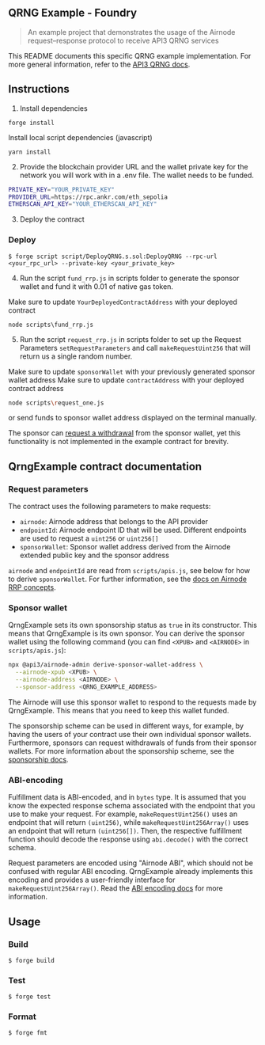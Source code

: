 ## QRNG Example - Foundry

> An example project that demonstrates the usage of the Airnode request–response protocol to receive API3 QRNG services

This README documents this specific QRNG example implementation. For more general information, refer to the
[API3 QRNG docs](https://docs.api3.org/qrng/).

## Instructions

1. Install dependencies
```shell
forge install
```

Install local script dependencies (javascript)
```shell
yarn install
```


2. Provide the blockchain provider URL and the wallet private key for the network you will work with in a .env file. The wallet needs to
   be funded.

```sh
PRIVATE_KEY="YOUR_PRIVATE_KEY"
PROVIDER_URL=https://rpc.ankr.com/eth_sepolia
ETHERSCAN_API_KEY="YOUR_ETHERSCAN_API_KEY"
```

3. Deploy the contract

### Deploy

```shell
$ forge script script/DeployQRNG.s.sol:DeployQRNG --rpc-url <your_rpc_url> --private-key <your_private_key>
```

4. Run the script `fund_rrp.js` in scripts folder to generate the sponsor wallet and fund it with 0.01 of native gas token.

Make sure to update `YourDeployedContractAddress` with your deployed contract
```shell
node scripts\fund_rrp.js
```

5. Run the script `request_rrp.js` in scripts folder to set up the Request Parameters `setRequestParameters` and call `makeRequestUint256` that will return us a single random number.

Make sure to update `sponsorWallet` with your previously generated sponsor wallet address
Make sure to update `contractAddress` with your deployed contract address

```sh
node scripts\request_one.js
```

or send funds to sponsor wallet address displayed on the terminal manually.

The sponsor can
[request a withdrawal](https://docs.api3.org/airnode/latest/reference/packages/admin-cli.html#request-withdrawal) from
the sponsor wallet, yet this functionality is not implemented in the example contract for brevity.



## QrngExample contract documentation

### Request parameters

The contract uses the following parameters to make requests:

- `airnode`: Airnode address that belongs to the API provider
- `endpointId`: Airnode endpoint ID that will be used. Different endpoints are used to request a `uint256` or
  `uint256[]`
- `sponsorWallet`: Sponsor wallet address derived from the Airnode extended public key and the sponsor address

`airnode` and `endpointId` are read from `scripts/apis.js`, see below for how to derive `sponsorWallet`. For further
information, see the [docs on Airnode RRP concepts](https://docs.api3.org/airnode/latest/concepts/).

### Sponsor wallet

QrngExample sets its own sponsorship status as `true` in its constructor. This means that QrngExample is its own
sponsor. You can derive the sponsor wallet using the following command (you can find `<XPUB>` and `<AIRNODE>` in
`scripts/apis.js`):

```sh
npx @api3/airnode-admin derive-sponsor-wallet-address \
  --airnode-xpub <XPUB> \
  --airnode-address <AIRNODE> \
  --sponsor-address <QRNG_EXAMPLE_ADDRESS>
```

The Airnode will use this sponsor wallet to respond to the requests made by QrngExample. This means that you need to
keep this wallet funded.

The sponsorship scheme can be used in different ways, for example, by having the users of your contract use their own
individual sponsor wallets. Furthermore, sponsors can request withdrawals of funds from their sponsor wallets. For more
information about the sponsorship scheme, see the
[sponsorship docs](https://docs.api3.org/airnode/latest/concepts/sponsor.html).

### ABI-encoding

Fulfillment data is ABI-encoded, and in `bytes` type. It is assumed that you know the expected response schema
associated with the endpoint that you use to make your request. For example, `makeRequestUint256()` uses an endpoint
that will return `(uint256)`, while `makeRequestUint256Array()` uses an endpoint that will return `(uint256[])`. Then,
the respective fulfillment function should decode the response using `abi.decode()` with the correct schema.

Request parameters are encoded using "Airnode ABI", which should not be confused with regular ABI encoding. QrngExample
already implements this encoding and provides a user-friendly interface for `makeRequestUint256Array()`. Read the
[ABI encoding docs](https://docs.api3.org/airnode/latest/reference/specifications/airnode-abi-specifications.html) for
more information.

## Usage

### Build

```shell
$ forge build
```

### Test

```shell
$ forge test
```

### Format

```shell
$ forge fmt
```
